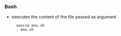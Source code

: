 ### Bash

* executes the content of the file passed as argument

        source env.sh
        . env.sh